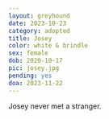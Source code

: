 ```yaml
---
layout: greyhound
date: 2023-10-23
category: adopted
title: Josey
color: white & brindle
sex: female
dob: 2020-10-17
pic: josey.jpg
pending: yes
doa: 2023-11-22
---
```

Josey never met a stranger.
